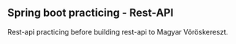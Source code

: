 ## Spring boot practicing - Rest-API

Rest-api practicing before building rest-api to Magyar Vöröskereszt.
